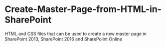 # Create-Master-Page-from-HTML-in-SharePoint
HTML and CSS files that can be used to create a new master page in SharePoint 2013, SharePoint 2016 and SharePoiint Online

